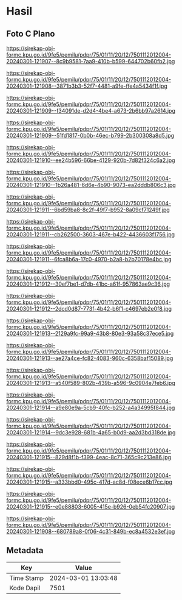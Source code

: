 # Hasil

## Foto C Plano

https://sirekap-obj-formc.kpu.go.id/9fe5/pemilu/pdpr/75/01/11/20/12/7501112012004-20240301-121907--8c9b9581-7aa9-410b-b599-644702b60fb2.jpg

https://sirekap-obj-formc.kpu.go.id/9fe5/pemilu/pdpr/75/01/11/20/12/7501112012004-20240301-121908--3871b3b3-52f7-4481-a9fe-ffe4a5434f1f.jpg

https://sirekap-obj-formc.kpu.go.id/9fe5/pemilu/pdpr/75/01/11/20/12/7501112012004-20240301-121909--f34091de-d2d4-4be4-a673-2b6bb97a2614.jpg

https://sirekap-obj-formc.kpu.go.id/9fe5/pemilu/pdpr/75/01/11/20/12/7501112012004-20240301-121909--51fd1817-0b0b-46ec-b799-2b300308a8d5.jpg

https://sirekap-obj-formc.kpu.go.id/9fe5/pemilu/pdpr/75/01/11/20/12/7501112012004-20240301-121910--ee24b596-66be-4129-920b-7d82f324c6a2.jpg

https://sirekap-obj-formc.kpu.go.id/9fe5/pemilu/pdpr/75/01/11/20/12/7501112012004-20240301-121910--1b26a481-6d6e-4b90-9073-ea2dddb806c3.jpg

https://sirekap-obj-formc.kpu.go.id/9fe5/pemilu/pdpr/75/01/11/20/12/7501112012004-20240301-121911--6bd59ba8-8c2f-49f7-b952-8a09cf71249f.jpg

https://sirekap-obj-formc.kpu.go.id/9fe5/pemilu/pdpr/75/01/11/20/12/7501112012004-20240301-121911--cb262500-3603-467e-b422-4436603f1756.jpg

https://sirekap-obj-formc.kpu.go.id/9fe5/pemilu/pdpr/75/01/11/20/12/7501112012004-20240301-121911--6fca8b6a-17c0-4970-b2a8-b2b70178e4bc.jpg

https://sirekap-obj-formc.kpu.go.id/9fe5/pemilu/pdpr/75/01/11/20/12/7501112012004-20240301-121912--30ef7be1-d7db-41bc-a61f-957863ae9c36.jpg

https://sirekap-obj-formc.kpu.go.id/9fe5/pemilu/pdpr/75/01/11/20/12/7501112012004-20240301-121912--2dcd0d87-773f-4b42-b6f1-c4697eb2e0f8.jpg

https://sirekap-obj-formc.kpu.go.id/9fe5/pemilu/pdpr/75/01/11/20/12/7501112012004-20240301-121913--2129a9fc-99a9-43b8-80e3-93a58c37ece5.jpg

https://sirekap-obj-formc.kpu.go.id/9fe5/pemilu/pdpr/75/01/11/20/12/7501112012004-20240301-121913--ae27a4ce-fc82-4083-960c-6358baf15089.jpg

https://sirekap-obj-formc.kpu.go.id/9fe5/pemilu/pdpr/75/01/11/20/12/7501112012004-20240301-121913--a540f589-802b-439b-a596-9c0904e7feb6.jpg

https://sirekap-obj-formc.kpu.go.id/9fe5/pemilu/pdpr/75/01/11/20/12/7501112012004-20240301-121914--a9e80e9a-5cb9-40fc-b252-a4a34995f844.jpg

https://sirekap-obj-formc.kpu.go.id/9fe5/pemilu/pdpr/75/01/11/20/12/7501112012004-20240301-121914--9dc3e928-681b-4a65-b0d9-aa2d3bd318de.jpg

https://sirekap-obj-formc.kpu.go.id/9fe5/pemilu/pdpr/75/01/11/20/12/7501112012004-20240301-121915--829d8f1b-f399-4eac-8c71-365c9c213e86.jpg

https://sirekap-obj-formc.kpu.go.id/9fe5/pemilu/pdpr/75/01/11/20/12/7501112012004-20240301-121915--a333bbd0-495c-417d-ac8d-f08ece6b17cc.jpg

https://sirekap-obj-formc.kpu.go.id/9fe5/pemilu/pdpr/75/01/11/20/12/7501112012004-20240301-121915--e0e88803-6005-415e-b926-0eb54fc20907.jpg

https://sirekap-obj-formc.kpu.go.id/9fe5/pemilu/pdpr/75/01/11/20/12/7501112012004-20240301-121908--680789a8-0f06-4c31-849b-ec8a4532e3ef.jpg


## Metadata

| Key        | Value               |
| ---------- | ------------------- |
| Time Stamp | 2024-03-01 13:03:48 |
| Kode Dapil | 7501                |



